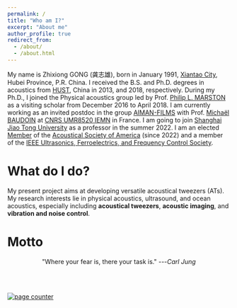 ```yaml
---
permalink: /
title: "Who am I?"
excerpt: "About me"
author_profile: true
redirect_from: 
  - /about/
  - /about.html
---
```


My name is Zhixiong GONG (龚志雄), born in January 1991, [Xiantao City](https://en.wikipedia.org/wiki/Xiantao), Hubei Province, P.R. China. I received the B.S. and Ph.D. degrees in acoustics from [HUST](http://english.hust.edu.cn/), China in 2013, and 2018, respectively. During my Ph.D., I joined the Physical acoustics group led by Prof. [Philip L. MARSTON](https://physics.wsu.edu/people/faculty/p-marston/) as a visiting scholar from December 2016 to April 2018. I am currently working as an invited postdoc in the group [AIMAN-FILMS](https://www.iemn.fr/la-recherche/les-groupes/aiman-films/membres) with Prof. [Michaël BAUDOIN](http://films-lab.univ-lille1.fr/michael/michael/Home.html) at [CNRS UMR8520 IEMN](https://www.iemn.fr/) in France. I am going to join [Shanghai Jiao Tong University](https://en.sjtu.edu.cn/) as a professor in the summer 2022. I am an elected [Member](https://github.com/ZhixiongGONG/AcousticsX.com/blob/b0aad2b4a432513ff3edc26e57c2e1b3d975d162/files/2022full_election_letter_ASA%20Member.pdf) of the [Acoustical Society of America](https://acousticalsociety.org/) (since 2022) and a member of the [IEEE Ultrasonics, Ferroelectrics, and Frequency Control Society](https://ieee-uffc.org/).

What do I do?
======
My present project aims at developing versatile acoustical tweezers (ATs). My research interests lie in physical acoustics, ultrasound, and ocean acoustics, especially including <b>acoustical tweezers</b>, <b>acoustic imaging</b>, and <b>vibration and noise control</b>.

Motto
======
<center>"Where your fear is, there your task is." ---<cite>Carl Jung</cite></center>


<p></p>
<br/><br/>

<a href="https://www.freecounterstat.com" title="page counter"><img src="https://counter7.stat.ovh/private/freecounterstat.php?c=hfjftcg7cyeq3unurnue315jmxg6kwp6" border="0" title="page counter" alt="page counter"></a>
